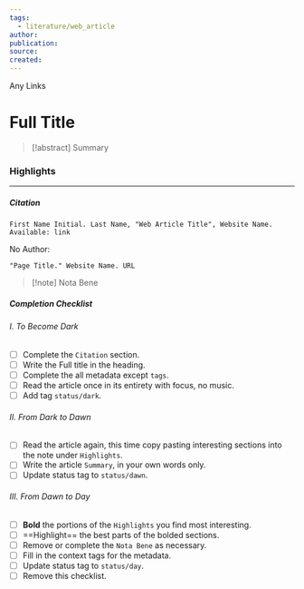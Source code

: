 ```yaml
---
tags:
  - literature/web_article
author: 
publication: 
source: 
created:
---
```

Any Links
# Full Title

> [!abstract] Summary
### Highlights
---
##### Citation

```
First Name Initial. Last Name, "Web Article Title", Website Name.
Available: link
```

No Author:

```
"Page Title." Website Name. URL
```

> [!note] Nota Bene
##### Completion Checklist
###### I. To Become Dark
- [ ] Complete the `Citation` section.
- [ ] Write the Full title in the heading.
- [ ] Complete the all metadata except `tags`.
- [ ] Read the article once in its entirety with focus, no music.
- [ ] Add tag `status/dark`.
###### II. From Dark to Dawn
- [ ] Read the article again, this time copy pasting interesting sections into the note under `Highlights`.
- [ ] Write the article `Summary`, in your own words only.
- [ ] Update status tag to `status/dawn`.
###### III. From Dawn to Day
- [ ] **Bold** the portions of the `Highlights` you find most interesting.
- [ ] ==Highlight== the best parts of the bolded sections.
- [ ] Remove or complete the `Nota Bene` as necessary.
- [ ] Fill in the context tags for the metadata.
- [ ] Update status tag to `status/day`.
- [ ] Remove this checklist.
